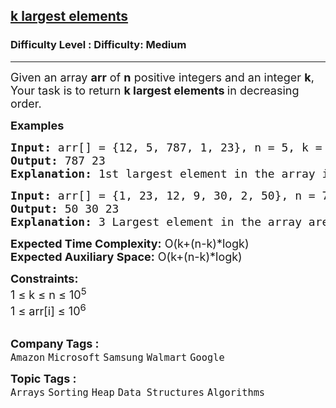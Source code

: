 <h2><a href="https://www.geeksforgeeks.org/problems/k-largest-elements4206/1?page=1&category=Heap&sortBy=submissions">k largest elements</a></h2><h3>Difficulty Level : Difficulty: Medium</h3><hr><div class="problems_problem_content__Xm_eO"><p><span style="font-size: 18px;">Given an array <strong>arr</strong> of <strong>n</strong> positive integers and an integer <strong>k</strong>, Your task is to return <strong>k largest elements </strong>in decreasing order.&nbsp;</span></p>
<p><span style="font-size: 18px;"><strong>Examples</strong></span></p>
<pre><span style="font-size: 18px;"><strong>Input: </strong>arr[] = {12, 5, 787, 1, 23}, n = 5, k = 2
<strong>Output:</strong> 787 23
<strong>Explanation:</strong> 1st largest element in the array is 787 and second largest is 23.
</span></pre>
<pre><span style="font-size: 18px;"><strong>Input:</strong> arr[] = {1, 23, 12, 9, 30, 2, 50}, n = 7, k = 3 
<strong>Output:</strong> 50 30 23
<strong>Explanation:</strong> 3 Largest element in the array are 50, 30 and 23.
</span></pre>
<p><span style="font-size: 18px;"><strong>Expected Time Complexity:</strong> O(k+(n-k)*logk)<br><strong>Expected Auxiliary Space:</strong> O(k+(n-k)*logk)</span></p>
<p><span style="font-size: 18px;"><strong>Constraints:</strong><br>1 ≤ k ≤ n ≤ 10<sup>5</sup><br>1 ≤ arr[i] ≤ 10<sup>6</sup></span><br>&nbsp;</p></div><p><span style=font-size:18px><strong>Company Tags : </strong><br><code>Amazon</code>&nbsp;<code>Microsoft</code>&nbsp;<code>Samsung</code>&nbsp;<code>Walmart</code>&nbsp;<code>Google</code>&nbsp;<br><p><span style=font-size:18px><strong>Topic Tags : </strong><br><code>Arrays</code>&nbsp;<code>Sorting</code>&nbsp;<code>Heap</code>&nbsp;<code>Data Structures</code>&nbsp;<code>Algorithms</code>&nbsp;